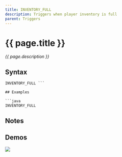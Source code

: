 ```yaml
---
title: INVENTORY_FULL
description: Triggers when player inventory is full
parent: Triggers
---
```


# {{ page.title }}

_{{ page.description }}_

## Syntax

```java
INVENTORY_FULL ```

## Examples

```java
INVENTORY_FULL
```

## Notes


## Demos

![](https://i.imgur.com/QAOmvKa.gif)

